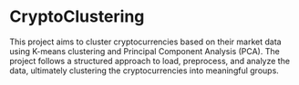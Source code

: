 # CryptoClustering
This project aims to cluster cryptocurrencies based on their market data using K-means clustering and Principal Component Analysis (PCA). The project follows a structured approach to load, preprocess, and analyze the data, ultimately clustering the cryptocurrencies into meaningful groups.
